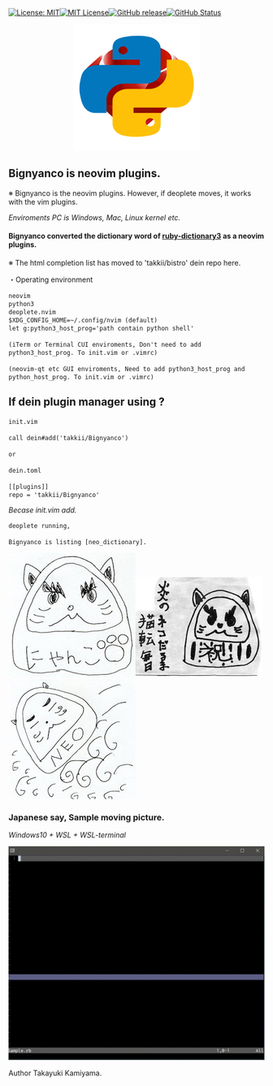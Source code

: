 [![License: MIT](https://img.shields.io/badge/License-MIT-yellow.svg)](https://opensource.org/licenses/MIT)[![MIT License](http://img.shields.io/badge/license-MIT-blue.svg?style=flat)](LICENSE)[![GitHub release](https://img.shields.io/github/release/takkii/Bignyanco.svg?style=flat)](GitHub)[![GitHub Status](https://img.shields.io/github/last-commit/takkii/Bignyanco.svg?style=flat)](GitHub)

<div style="text-align: center;"><img src="https://github.com/takkii/Bignyanco/blob/master/images/python_ruby.gif" alt="PythonとRuby" title="logo"></div>

## Bignyanco is neovim plugins. 

※ Bignyanco is the neovim plugins. However, if deoplete moves, it works with the vim plugins. 

*Enviroments PC is Windows, Mac, Linux kernel etc.*

#### Bignyanco converted the dictionary word of [ruby-dictionary3](https://github.com/takkii/ruby-dictionary3) as a neovim plugins.

※ The html completion list has moved to 'takkii/bistro' dein repo here.

・Operating environment

```text
neovim
python3
deoplete.nvim
$XDG_CONFIG_HOME=~/.config/nvim (default)
let g:python3_host_prog='path contain python shell' 

(iTerm or Terminal CUI enviroments, Don't need to add python3_host_prog. To init.vim or .vimrc)

(neovim-qt etc GUI enviroments, Need to add python3_host_prog and python_host_prog. To init.vim or .vimrc)
```

## If dein plugin manager using ? 

```
init.vim

call dein#add('takkii/Bignyanco')

or

dein.toml

[[plugins]]
repo = 'takkii/Bignyanco'
```

*Becase init.vim add.*

```text
deoplete running, 

Bignyanco is listing [neo_dictionary].
```


![ねこだるま](https://github.com/takkii/Bignyanco/blob/master/images/nekodaruma.jpg)![闇炎のねこだるま](https://github.com/takkii/Bignyanco/blob/master/images/nekodaruma2.jpg)![殺意の波動に目覚めたねこだるま](https://github.com/takkii/Bignyanco/blob/master/images/nekodaruma3.jpg)

### Japanese say, Sample moving picture.

*Windows10 + WSL + WSL-terminal*

![動画ねこだるま](https://github.com/takkii/Bignyanco/blob/master/images/neo_nekodaruma.gif)

Author Takayuki Kamiyama.